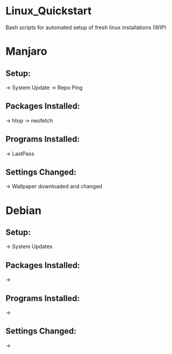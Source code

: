 # Linux_Quickstart
Bash scripts for automated setup of fresh linux installations (WIP)

# Manjaro
## Setup:
-> System Update
-> Repo Ping

## Packages Installed:
-> htop
-> neofetch

## Programs Installed:
-> LastPass

## Settings Changed:
-> Wallpaper downloaded and changed

# Debian
## Setup:
-> System Updates

## Packages Installed:
-> 

 ## Programs Installed:
-> 

## Settings Changed:
->
